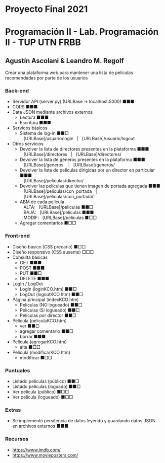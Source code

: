 # Proyecto Final 2021
# Programación II - Lab. Programación II - TUP UTN FRBB
## Agustín Ascolani & Leandro M. Regolf

Crear una plataforma web para mantener una lista de películas recomendadas por parte de los usuarios

### Back-end
- Servidor API (server.py) (URLBase -> localhost:5000) ■■■
- CORS ■■■
- Data JSON mediante archivos externos
  - Lectura ■■■
  - Escritura ■■■
- Servicos básicos
  - Sistema de log-in ■■□<br/>
    &nbsp;&nbsp;&nbsp;[URLBase]/usuario/login&nbsp;&nbsp;&nbsp;|&nbsp;&nbsp;&nbsp;[URLBase]/usuario/logout
- Otros servicios
  - Devolver la lista de directores presentes en la plataforma ■■■<br/>
    &nbsp;&nbsp;&nbsp;[URLBase]/directores&nbsp;&nbsp;&nbsp;|&nbsp;&nbsp;&nbsp;[URLBase]/directores/
  - Devolver la lista de géneros presentes en la plataforma ■■■<br/>
    &nbsp;&nbsp;&nbsp;[URLBase]/generos &nbsp;&nbsp;&nbsp;|&nbsp;&nbsp;&nbsp;[URLBase]/generos/
  - Devolver la lista de películas dirigidas por un director en particular ■■■<br/>
    &nbsp;&nbsp;&nbsp;[URLBase]/peliculas/director/<id>
  - Devolver las películas que tienen imagen de portada agregada ■■■<br/>
    &nbsp;&nbsp;&nbsp;[URLBase]/peliculas/con_portada&nbsp;&nbsp;&nbsp;|&nbsp;&nbsp;&nbsp;[URLBase]/peliculas/con_portada/
  - ABM de cada película<br/>
    &nbsp;&nbsp;&nbsp;ALTA:&nbsp;&nbsp;&nbsp;[URLBase]/peliculas ■■□<br/>
    &nbsp;&nbsp;&nbsp;BAJA:&nbsp;&nbsp;&nbsp;[URLBase]/peliculas ■■■<br/>
    &nbsp;&nbsp;&nbsp;MODIF:&nbsp;&nbsp;&nbsp;[URLBase]/peliculas ■□□<br/>
  - Agregar comentarios ■□□<br/>

### Front-end
- Diseño básico (CSS precario) ■□□
- Diseño responsivo (CSS ausente) □□□
- Consulta básicas
  - GET ■■■
  - POST ■■■
  - PUT ■■□
  - DELETE ■■■
- LogIn / LogOut
  - LogIn (loginKCO.htm) ■■□
  - LogOut (logoutKCO.htm) ■■□
- Página principal (indexKCO.htm)
  - Películas (NO logueado) ■■□
  - Películas (SI logueado) ■■□
  - Películas por director ■■□
- Película (peliculaKCO.htm)
  - ver ■■□
  - agregar comentario ■■□
  - borrar ■■■
- Película (agregarKCO.htm)
  - alta ■□□
- Película (modificarKCO.htm)
  - modificar ■□□

### Puntuales
- Listado películas (público) ■■□
- Listado películas (loguado) ■■□
- Ver película (público) ■□□
- Ver película (logueado) ■□□

### Extras
- Se implementó persitencia de datos leyendo y guardando datos JSON en archivos externos ■■■

### Recursos
- https://www.imdb.com/
- https://www.movieposters.com/
